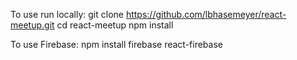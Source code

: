 To use run locally:
git clone https://github.com/lbhasemeyer/react-meetup.git
cd react-meetup
npm install

To use Firebase:
npm install firebase react-firebase